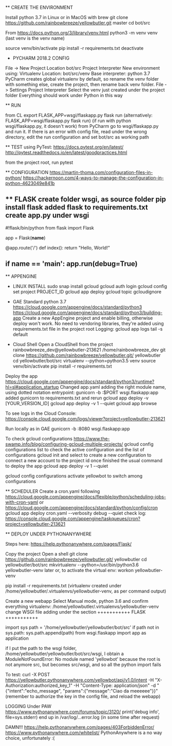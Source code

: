 ** CREATE THE ENVIRONMENT

Install python 3.7 in Linux or in MacOS with brew
git clone https://github.com/rainbowbreeze/yellowbutler.git master
cd bot/src

From https://docs.python.org/3/library/venv.html
python3 -m venv venv
(last venv is the venv name)

source venv/bin/activate
pip install -r requirements.txt
deactivate


* PYCHARM 2018.2 CONFIG

File -> New Project
  Location bot/src
  Project Interpreter
    New environment using: Virtualenv
    Location: bot/src/venv
    Base interpreter: python 3.7
PyCharm creates global virtualenv by default, so rename the venv folder with something else, create the project, then rename back venv folder.
File -> Settings
  Project Interpreter
    Select the venv just created under the project folder
Everything should work under Python in this way


** RUN

from CL
  export FLASK_APP=wsgi/flaskapp.py
  flask run
  (alternatively: FLASK_APP=wsgi/flaskapp.py flask run)
  (if run with python wsgi/flaskapp.py, it doesn't work)
from PyCharm
  go to wsgi/flaskapp.py and run it. If there is an error with config file, read under the wrong directory, edit the run configuration and set bot/src as working path


** TEST
using PyTest: https://docs.pytest.org/en/latest/
http://pytest.readthedocs.io/en/latest/goodpractices.html

from the project root, run pytest


** CONFIGURATION
https://martin-thoma.com/configuration-files-in-python/
https://hackernoon.com/4-ways-to-manage-the-configuration-in-python-4623049e841b






** FLASK
create folder wsgi, as source folder
pip install flask
added flask to requirements.txt
create app.py under wsgi
---
#!flask/bin/python
from flask import Flask

app = Flask(__name__)


@app.route('/')
def index():
    return "Hello, World!"


if __name__ == '__main__':
    app.run(debug=True)
---


** APPENGINE

* LINUX INSTALL
sudo snap install gcloud
gcloud auth login
gcloud config set project PROJECT_ID
gcloud app deploy
  gcloud topic gcloudignore


* GAE Standard python 3.7
https://cloud.google.com/appengine/docs/standard/python3
https://cloud.google.com/appengine/docs/standard/python3/building-app
Create a new AppEngine project and enable billing, otherwise deploy won't work.
No need to vendoring libraries, they're added using requirements.txt file in the project root
Logging: gcloud app logs tail -s default


* Cloud Shell
 Open a CloudShell from the project
   rainbowbreeze_dev@yellowbutler-213621
   /home/rainbowbreeze_dev
 git clone https://github.com/rainbowbreeze/yellowbutler.git/ yellowbutler
 cd yellowbutler/bot/src
 virtualenv --python=python3.5 venv
 source venv/bin/activate
 pip install -r requirements.txt
 
Deploy the app
  https://cloud.google.com/appengine/docs/standard/python3/runtime?hl=sl#application_startup
  Changed app.yaml adding the right module name, using dotted notation
    entrypoint: gunicorn -b :$PORT wsgi.flaskapp:app
    added gunicorn to requirements.txt and rerun 
  gcloud app deploy -v [YOUR_VERSION_ID]
  gcloud app deploy -v 1 --quiet
  gcloud app browse

To see logs in the Cloud Console: https://console.cloud.google.com/logs/viewer?project=yellowbutler-213621

Run locally as in GAE
gunicorn -b :8080 wsgi.flaskapp:app



To check gcloud configurations
https://www.the-swamp.info/blog/configuring-gcloud-multiple-projects/
gcloud config configurations list
 to check the active configuration and the list of configurations
gcloud init
 and select to create a new configuration to connect a new account to the project id
once finished the usual command to deploy the app
gcloud app deploy -v 1 --quiet

gcloud config configurations activate yellowbot
 to switch among configurations


** SCHEDULER
Create a cron.yaml following
https://cloud.google.com/appengine/docs/flexible/python/scheduling-jobs-with-cron-yaml
or
https://cloud.google.com/appengine/docs/standard/python/config/cron
gcloud app deploy cron.yaml --verbosity debug --quiet
check log: https://console.cloud.google.com/appengine/taskqueues/cron?project=yellowbutler-213621
 

** DEPLOY UNDER PYTHONANYWHERE

Steps here: https://help.pythonanywhere.com/pages/Flask/

Copy the project
 Open a shell
 git clone https://github.com/rainbowbreeze/yellowbutler.git/ yellowbutler
 cd yellowbutler/bot/src
 mkvirtualenv --python=/usr/bin/python3.6 yellowbutler-venv
  later or, to activate the virtual env: workon yellowbutler-venv

 pip install -r requirements.txt
 (virtualenv created under /home/yellowbutler/.virtualenvs/yellowbutler-venv, as per command output)
 
Create a new webapp
 Select Manual mode, python 3.6 and confirm everything
 virtualenv:  /home/yellowbutler/.virtualenvs/yellowbutler-venv
 change WSGI file adding under the section +++++++++++ FLASK +++++++++++
 
  import sys
  path = '/home/yellowbutler/yellowbutler/bot/src'
  if path not in sys.path:
      sys.path.append(path)
  from wsgi.flaskapp import app as application

if I put the path to the wsgi folder, /home/yellowbutler/yellowbutler/bot/src/wsgi, I obtain a
 ModuleNotFoundError: No module named 'yellowbot'
because the root is not anymore src, but becomes src/wsgi, and so all the python import fails


To test:
curl -X POST https://yellowbutler.pythonanywhere.com/yellowbot/api/v1.0/intent -H "X-Authorization:authorized_key_1" -H "Content-Type: application/json" -d "{\"intent\":\"echo_message\", \"params\":{\"message\":\"Ciao da meeeeee\"}}"
(remember to authorize the key in the config file, and reload the webapp)

LOGGING Under PAW
 https://www.pythonanywhere.com/forums/topic/3120/
  print('debug info', file=sys.stderr)
  end up in /var/log/…error.log (in some time after request)
  
  
DAMN!!!
https://help.pythonanywhere.com/pages/403ForbiddenError/
https://www.pythonanywhere.com/whitelist/
PythonAnywhere is a no way choice, unfortunately :(